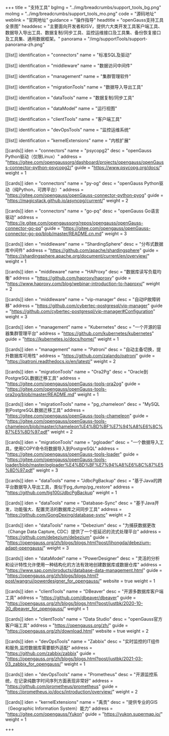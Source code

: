+++
title = "支持工具"
bgImg = "../img/breadcrumbs/support_tools_bg.png"
moImg = "../img/breadcrumbs/support_tools_mo.png"
code = "源码地址"
weblink = "官网地址"
guidance = "操作指导"
headtitle = "openGauss支持工具全景图"
headdesc = "主要面向开发者和ISV，提供六大类开发工具客户端工具、数据导入导出工具、数据复制/同步工具、监控运维接口及工具集、备份恢复接口及工具集、通用数据框架。"
panorama = "/img/supportTools/support-panorama-zh.png"

[[list]]
identification = "connectors"
name = "标准SQL及驱动"

[[list]]
identification = "middleware"
name = "数据访问中间件"

[[list]]
identification = "management"
name = "集群管理软件"

[[list]]
identification = "migrationTools"
name = "数据导入导出工具"

[[list]]
identification = "dataTools"
name = "数据复制/同步工具"

[[list]]
identification = "dataModel"
name = "运行视图"

[[list]]
identification = "clientTools"
name = "客户端工具"

[[list]]
identification = "devOpsTools"
name = "监控运维系统"

[[list]]
identification = "kernelExtensions"
name = "内核扩展"


[[cards]]
iden = "connectors"
name = "psycopg2"
desc = "openGauss Python驱动（仅限Linux）"
address = "https://gitee.com/opengaussorg/dashboard/projects/opengauss/openGauss-connector-python-psycopg2/"
guide = "https://www.psycopg.org/docs/"
weight = 1

[[cards]]
iden = "connectors"
name = "py-og"
desc = "openGauss Python驱动（纯Python，可跨平台）"
address = "https://gitee.com/opengauss/openGauss-connector-python-pyog"
guide = "https://magicstack.github.io/asyncpg/current/"
weight = 2

[[cards]]
iden = "connectors"
name = "go-pq"
desc = "openGauss Go语言驱动"
address = "https://e.gitee.com/opengaussorg/repos/opengauss/openGauss-connector-go-pq"
guide = "https://gitee.com/opengauss/openGauss-connector-go-pq/blob/master/README.cn.md"
weight = 3

[[cards]]
iden = "middleware"
name = "ShardingSphere"
desc = "分布式数据库中间件"
address = "https://github.com/apache/shardingsphere"
guide = "https://shardingsphere.apache.org/document/current/en/overview/"
weight = 1

[[cards]]
iden = "middleware"
name = "HAProxy"
desc = "数据库读写负载均衡"
address = "https://github.com/haproxy/haproxy"
guide = "https://www.haproxy.com/blog/webinar-introduction-to-haproxy/"
weight = 2

[[cards]]
iden = "middleware"
name = "vip-manager"
desc = "自动IP故障转移"
address = "https://github.com/cybertec-postgresql/vip-manager"
guide = "https://github.com/cybertec-postgresql/vip-manager#Configuration"
weight = 3


[[cards]]
iden = "management"
name = "Kubernetes"
desc = "一个开源的容器集群管理平台"
address = "https://github.com/kubernetes/kubernetes"
guide = "https://kubernetes.io/docs/home/"
weight = 1

[[cards]]
iden = "management"
name = "Patroni"
desc = "自动主备切换，提升数据库可用性"
address = "https://github.com/zalando/patroni"
guide = "https://patroni.readthedocs.io/en/latest/"
weight = 2


[[cards]]
iden = "migrationTools"
name = "Ora2Pg"
desc = "Oracle到PostgreSQL数据迁移工具"
address = "https://gitee.com/opengauss/openGauss-tools-ora2og"
guide = "https://gitee.com/opengauss/openGauss-tools-ora2og/blob/master/README.md"
weight = 1

[[cards]]
iden = "migrationTools"
name = "pg_chameleon"
desc = "MySQL到PostgreSQL数据迁移工具"
address = "https://gitee.com/opengauss/openGauss-tools-chameleon"
guide = "https://gitee.com/opengauss/openGauss-tools-chameleon/blob/master/chameleon%E4%BD%BF%E7%94%A8%E6%8C%87%E5%8D%97.pdf"
weight = 2

[[cards]]
iden = "migrationTools"
name = "pgloader"
desc = "一个数据导入工具，使用COPY命令将数据导入到PostgreSQL"
address = "https://gitee.com/opengauss/openGauss-tools-loader"
guide = "https://gitee.com/opengauss/openGauss-tools-loader/blob/master/pgloader%E4%BD%BF%E7%94%A8%E6%8C%87%E5%8D%97.pdf"
weight = 3

[[cards]]
iden = "dataTools"
name = "JdbcPgBackup"
desc = "基于Java的跨平台数据导入导出工具，类似于pg_dump/pg_restore"
address = "https://github.com/tig100/JdbcPgBackup"
weight = 1

[[cards]]
iden = "dataTools"
name = "Database-Sync"
desc = "基于Java开发，功能强大、配置灵活的数据库之间同步工具"
address = "https://github.com/GongDexing/database-sync"
weight = 2

[[cards]]
iden = "dataTools"
name = "Debezium"
desc = "为捕获数据更改（Change Data Capture, CDC）提供了一个低延迟的流式处理平台"
address = "https://github.com/debezium/debezium"
guide = "https://opengauss.org/zh/blogs/blogs.html?post/lihongda/debezium-adapt-opengauss/"
weight = 3

[[cards]]
iden = "dataModel"
name = "PowerDesigner"
desc = "灵活的分析和设计特性允许使用一种结构化的方法有效地创建数据库或数据仓库"
address = "https://www.sap.com/products/database-data-management.html"
guide = "https://opengauss.org/zh/blogs/blogs.html?post/wangrui/powerdesigner_for_opengauss/"
website = true
weight = 1

[[cards]]
iden = "clientTools"
name = "DBeaver"
desc = "开源多数据库客户端工具"
address = "https://github.com/dbeaver/dbeaver"
guide = "https://opengauss.org/zh/blogs/blogs.html?post/justbk/2020-10-30_dbeaver_for_opengauss/"
weight = 1

[[cards]]
iden = "clientTools"
name = "Data Studio"
desc = "openGauss官方客户端工具"
address = "https://opengauss.org/zh/"
guide = "https://opengauss.org/zh/download.html"
website = true
weight = 2

[[cards]]
iden = "devOpsTools"
name = "Zabbix"
desc = "实时监控的IT组件和服务,监控数据库需要额外适配"
address = "https://github.com/zabbix/zabbix"
guide = "https://opengauss.org/zh/blogs/blogs.html?post/justbk/2021-03-03_zabbix_for_opengauss/"
weight = 1

[[cards]]
iden = "devOpsTools"
name = "Prometheus"
desc = "开源监控系统，在记录纯数字时间序列方面表现非常好"
address = "https://github.com/prometheus/prometheus"
guide = "https://prometheus.io/docs/introduction/overview/"
weight = 2


[[cards]] 
iden = "kernelExtensions"
name = "禹贡"
desc = "提供专业的GIS（Geographic Information System）能力"
address = "https://gitee.com/opengauss/Yukon"
guide = "https://yukon.supermap.io/" 
weight = 1   

+++
